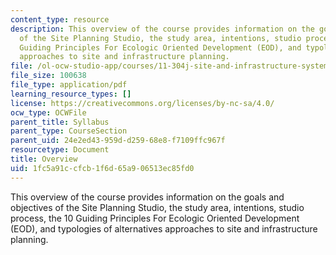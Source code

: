 ```yaml
---
content_type: resource
description: This overview of the course provides information on the goals and objectives
  of the Site Planning Studio, the study area, intentions, studio process, the 10
  Guiding Principles For Ecologic Oriented Development (EOD), and typologies of alternatives
  approaches to site and infrastructure planning.
file: /ol-ocw-studio-app/courses/11-304j-site-and-infrastructure-systems-planning-spring-2009/1fc5a91ccfcb1f6d65a906513ec85fd0_MIT11_304js09_handout.pdf
file_size: 100638
file_type: application/pdf
learning_resource_types: []
license: https://creativecommons.org/licenses/by-nc-sa/4.0/
ocw_type: OCWFile
parent_title: Syllabus
parent_type: CourseSection
parent_uid: 24e2ed43-959d-d259-68e8-f7109ffc967f
resourcetype: Document
title: Overview
uid: 1fc5a91c-cfcb-1f6d-65a9-06513ec85fd0
---
```

This overview of the course provides information on the goals and objectives of the Site Planning Studio, the study area, intentions, studio process, the 10 Guiding Principles For Ecologic Oriented Development (EOD), and typologies of alternatives approaches to site and infrastructure planning.